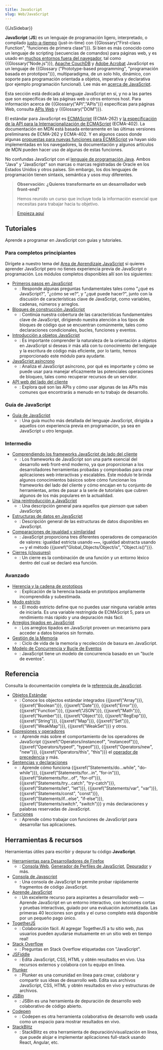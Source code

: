 ```yaml
---
title: JavaScript
slug: Web/JavaScript
---
```


{{JsSidebar}}

**JavaScript** (**JS**) es un lenguaje de programación ligero, interpretado, o compilado [justo-a-tiempo](https://es.wikipedia.org/wiki/Compilaci%C3%B3n_en_tiempo_de_ejecuci%C3%B3n) (just-in-time) con {{Glossary("First-class Function", "funciones de primera clase")}}. Si bien es más conocido como un lenguaje de scripting (secuencias de comandos) para páginas web, y es usado en [muchos entornos fuera del navegador](https://es.wikipedia.org/wiki/JavaScript), tal como {{Glossary("Node.js")}}, [Apache CouchDB](https://couchdb.apache.org/) y [Adobe Acrobat](https://www.adobe.com/devnet/acrobat/javascript.html) JavaScript es un lenguaje de {{Glossary ("Prototype-based programming", "programación basada en prototipos")}}, multiparadigma, de un solo hilo, dinámico, con soporte para programación orientada a objetos, imperativa y declarativa (por ejemplo programación funcional). Lee más en [acerca de JavaScript](/es/docs/Web/JavaScript/About_JavaScript).

Esta sección está dedicada al lenguaje JavaScript en sí, y no a las partes que son específicas de las páginas web u otros entornos host. Para información acerca de {{Glossary("API","APIs")}} específicas para páginas Web, consulta [APIs Web](/es/docs/Web/API) y {{Glossary("DOM")}}.

El estándar para JavaScript es [ECMAScript](/es/docs/Web/JavaScript/Language_Resources) (ECMA-262) y [la especificación de la API para la Internacionalización de ECMAScript](https://tc39.es/ecma402/) (ECMA-402). La documentación en MDN está basada enteramente en las últimas versiones preliminares de ECMA-262 y ECMA-402. Y en algunos casos donde algunas [propuestas para nuevas funciones para ECMAScript](https://github.com/tc39/proposals) ya hayan sido implementadas en los navegadores, la documentación y algunos artículos de MDN pueden hacer uso de algunas de estas funciones.

No confundas JavaScript con el [lenguaje de programación Java](https://es.wikipedia.org/wiki/Java_(lenguaje_de_programaci%C3%B3n)). Ambos "Java" y "JavaScript" son marcas o marcas registradas de Oracle en los Estados Unidos y otros países. Sin embargo, los dos lenguajes de programación tienen sintaxis, semántica y usos muy diferentes.

> **Observación:** **¿Quieres transformarte en un desarrollador web front-end?**
>
> Hemos reunido un curso que incluye toda la información esencial que necesitas para trabajar hacia tu objetivo.
>
> [Empieza aquí](/es/docs/Learn/Front-end_web_developer)

## Tutoriales

Aprende a programar en JavaScript con guías y tutoriales.

### Para completos principiantes

Dirígete a nuestro tema del [Area de Aprendizaje JavaScript](/es/docs/Learn/JavaScript) si quieres aprender JavaScript pero no tienes experiencia previa de JavaScript o programación. Los módulos completos disponibles allí son los siguientes:

- [Primeros pasos en JavaScript](/es/docs/Learn/JavaScript/First_steps)
  - : Responde algunas preguntas fundamentales tales como "¿qué es JavaScript?", "¿cómo se ve?", y "¿qué puede hacer?", junto con la discusión de características clave de JavaScript, como variables, cadenas, números y arreglos.
- [Bloques de construcción JavaScript](/es/docs/Learn/JavaScript/Building_blocks)
  - : Continúa nuestra cobertura de las características fundamentales clave de JavaScript, dirigiendo nuestra atención a los tipos de bloques de código que se encuentran comúnmente, tales como declaraciones condicionales, bucles, funciones y eventos.
- [Introducción a objetos JavaScript](/es/docs/Learn/JavaScript/Objects)
  - : Es importante comprender la naturaleza de la orientación a objetos en JavaScript si deseas ir más allá con tu conocimiento del lenguaje y la escritura de código más eficiente, por lo tanto, hemos proporcionado este módulo para ayudarte.
- [JavaScript asíncrono](/es/docs/Learn/JavaScript/Asynchronous)
  - : Analiza el JavaScript asíncrono, por qué es importante y cómo se puede usar para manejar eficazmente las potenciales operaciones de bloqueo, tales como recuperar recursos de un servidor.
- [API web del lado del cliente](/es/docs/Learn/JavaScript/Client-side_web_APIs)
  - : Explora qué son las APIs y cómo usar algunas de las APIs más comunes que encontrarás a menudo en tu trabajo de desarrollo.

### Guía de JavaScript

- [Guía de JavaScript](/es/docs/Web/JavaScript/Guide)
  - : Una guía mucho más detallada del lenguaje JavaScript, dirigida a aquellos con experiencia previa en programación, ya sea en JavaScript u otro lenguaje.

### Intermedio

- [Comprendiendo los frameworks JavaScript de lado del cliente](/es/docs/Learn/Tools_and_testing/Client-side_JavaScript_frameworks)
  - : Los frameworks de JavaScript son una parte esencial del desarrollo web front-end moderno, ya que proporcionan a los desarrolladores herramientas probadas y comprobadas para crear aplicaciones web interactivas y escalables. Este módulo te brinda algunos conocimientos básicos sobre cómo funcionan los frameworks del lado del cliente y cómo encajan en tu conjunto de herramientas, antes de pasar a la serie de tutoriales que cubren algunos de los más populares en la actualidad.
- [Una reintroducción a JavaScript](/es/docs/Web/JavaScript/Language_Overview)
  - : Una descripción general para aquellos que _piensan_ que saben JavaScript.
- [Estructuras de datos en JavaScript](/es/docs/Web/JavaScript/Data_structures)
  - : Descripción general de las estructuras de datos disponibles en JavaScript.
- [Comparaciones de igualdad y similaridad](/es/docs/Web/JavaScript/Equality_comparisons_and_sameness)
  - : JavaScript proporciona tres diferentes operadores de comparación de valores: igualdad estricta usando `===`, igualdad abstracta usando `==` y el método {{jsxref("Global_Objects/Object/is", "Object.is()")}}.
- [Cierres (clousures)](/es/docs/Web/JavaScript/Closures)
  - : Un cierre es la combinación de una función y un entorno léxico dentro del cual se declaró esa función.

### Avanzado

- [Herencia y la cadena de prototipos](/es/docs/Web/JavaScript/Inheritance_and_the_prototype_chain)
  - : Explicación de la herencia basada en prototipos ampliamente incomprendida y subestimada.
- [Modo estricto](/es/docs/Web/JavaScript/Reference/Strict_mode)
  - : El modo estricto define que no puedes usar ninguna variable antes de iniciarla. Es una variable restringida de ECMAScript 5, para un rendimiento más rápido y una depuración más fácil.
- [Arreglos tipados en JavaScript](/es/docs/Web/JavaScript/Typed_arrays)
  - : Los arreglos tipados en JavaScript proveen un mecanismo para acceder a datos binarios sin formato.
- [Gestión de la Memoria](/es/docs/Web/JavaScript/Memory_Management)
  - : Ciclo de vida de la memoria y recolección de basura en JavaScript.
- [Modelo de Concurrencia y Bucle de Eventos](/es/docs/Web/JavaScript/EventLoop)
  - : JavaScript tiene un modelo de concurrencia basado en un "bucle de eventos".

## Referencia

Consulta la documentación completa de la [referencia de JavaScript](/es/docs/Web/JavaScript/Reference).

- [Objetos Estándar](/es/docs/Web/JavaScript/Reference/Global_Objects)
  - : Conoce los objectos estándar integrados {{jsxref("Array")}}, {{jsxref("Boolean")}}, {{jsxref("Date")}}, {{jsxref("Error")}}, {{jsxref("Function")}}, {{jsxref("JSON")}}, {{jsxref("Math")}}, {{jsxref("Number")}}, {{jsxref("Object")}}, {{jsxref("RegExp")}}, {{jsxref("String")}}, {{jsxref("Map")}}, {{jsxref("Set")}}, {{jsxref("WeakMap")}}, {{jsxref("WeakSet")}} y otros.
- [Expresiones y operadores](/es/docs/Web/JavaScript/Reference/Operators)
  - : Aprende más sobre el comportamiento de los operadores de JavaScript {{jsxref("Operators/instanceof", "instanceof")}}, {{jsxref("Operators/typeof", "typeof")}}, {{jsxref("Operators/new", "new")}}, {{jsxref("Operators/this", "this")}} el [operador de precedencia](/es/docs/Web/JavaScript/Reference/Operators/Operator_Precedence) y más.
- [Sentencias y declaraciones](/es/docs/Web/JavaScript/Reference/Statements)
  - : Aprende cómo funciona {{jsxref("Statements/do...while", "do-while")}}, {{jsxref("Statements/for...in", "for-in")}}, {{jsxref("Statements/for...of", "for-of")}}, {{jsxref("Statements/try...catch", "try-catch")}}, {{jsxref("Statements/let", "let")}}, {{jsxref("Statements/var", "var")}}, {{jsxref("Statements/const", "const")}}, {{jsxref("Statements/if...else", "if-else")}}, {{jsxref("Statements/switch", "switch")}} y más declaraciones y palabras reservadas de JavaScript.
- [Funciones](/es/docs/Web/JavaScript/Reference/Functions)
  - : Aprende cómo trabajar con funciones de JavaScript para desarrollar tus aplicaciones.

## Herramientas &amp; recursos

Herramientas útiles para escribir y depurar tu código **JavaScript**.

- [Herramientas para Desarrolladores de Firefox](https://firefox-source-docs.mozilla.org/devtools-user/index.html)
  - : [Consola Web](https://firefox-source-docs.mozilla.org/devtools-user/web_console/index.html), [Generador de Perfiles de JavaScript](https://firefox-source-docs.mozilla.org/devtools-user/performance/index.html), [Depurador](https://firefox-source-docs.mozilla.org/devtools-user/debugger/index.html) y más.
- [Consola de Javascript](/es/docs/Web/JavaScript/Shells)
  - : Una consola de JavaScript te permite probar rápidamente fragmentos de código JavaScript.
- [Aprende JavaScript](https://learnjavascript.online/)
  - : Un excelente recurso para aspirantes a desarrollador web — Aprende JavaScript en un entorno interactivo, con lecciones cortas y pruebas interactivas, guiado por una evaluación automatizada. Las primeras 40 lecciones son gratis y el curso completo está disponible por un pequeño pago único.
- [TogetherJS](https://togetherjs.com/)
  - : Colaboración fácil. Al agregar TogetherJS a tu sitio web, ¡tus usuarios pueden ayudarse mutuamente en un sitio web en tiempo real!
- [Stack Overflow](https://stackoverflow.com/questions/tagged/javascript)
  - : Preguntas en Stack Overflow etiquetadas con "JavaScript".
- [JSFiddle](https://jsfiddle.net/)
  - : Edita JavaScript, CSS, HTML y obtén resultados en vivo. Usa recursos externos y colabora con tu equipo en línea.
- [Plunker](https://plnkr.co/)
  - : Plunker es una comunidad en línea para crear, colaborar y compartir sus ideas de desarrollo web. Edita sus archivos JavaScript, CSS, HTML y obtén resultados en vivo y estructuras de archivos.
- [JSBin](https://jsbin.com/)
  - : JSBin es una herramienta de depuración de desarrollo web colaborativo de código abierto.
- [Codepen](https://codepen.io/)
  - : Codepen es otra herramienta colaborativa de desarrollo web usada como un espacio para mostrar resultados en vivo.
- [StackBlitz](https://stackblitz.com/)
  - : StackBlitz es otra herramienta de depuración/visualización en línea, que puede alojar e implementar aplicaciones full-stack usando React, Angular, etc.
